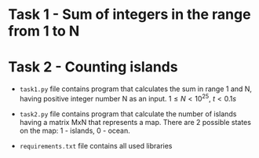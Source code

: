 # Task 1 - Sum of integers in the range from 1 to N
# Task 2 - Counting islands

* ```task1.py``` file contains program that calculates the sum in range 1 and N, having positive integer number N as an input. ${1 \leq N < 10^{25}}$, ${t < 0.1s}$

* ```task2.py``` file contains program that calculate the number of islands having a matrix MxN that represents a map. There are 2 possible states on the map: 1 - islands, 0 - ocean.  

* ```requirements.txt``` file contains all used libraries
